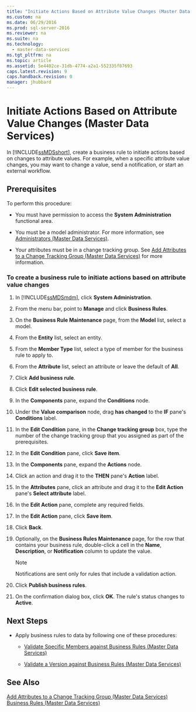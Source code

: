 ```yaml
---
title: "Initiate Actions Based on Attribute Value Changes (Master Data Services)"
ms.custom: na
ms.date: 06/29/2016
ms.prod: sql-server-2016
ms.reviewer: na
ms.suite: na
ms.technology: 
  - master-data-services
ms.tgt_pltfrm: na
ms.topic: article
ms.assetid: 5e4402ce-31db-4774-a2a1-552335f87693
caps.latest.revision: 9
caps.handback.revision: 0
manager: jhubbard
---
```

# Initiate Actions Based on Attribute Value Changes (Master Data Services)
In [!INCLUDE[ssMDSshort](../../Topics/TopicNameContainA/tokens/ssMDSshort_md.md)], create a business rule to initiate actions based on changes to attribute values. For example, when a specific attribute value changes, you may want to change a value, send a notification, or start an external workflow.  
  
## Prerequisites  
 To perform this procedure:  
  
-   You must have permission to access the **System Administration** functional area.  
  
-   You must be a model administrator. For more information, see [Administrators (Master Data Services)](../../Topics/TopicNameNotContainA/Administrators--Master-Data-Services-.md).  
  
-   Your attributes must be in a change tracking group. See [Add Attributes to a Change Tracking Group (Master Data Services)](../../Topics/TopicNameContainA/Add-Attributes-to-a-Change-Tracking-Group--Master-Data-Services-.md) for more information.  
  
### To create a business rule to initiate actions based on attribute value changes  
  
1.  In [!INCLUDE[ssMDSmdm](../../Topics/TopicNameContainA/tokens/ssMDSmdm_md.md)], click **System Administration**.  
  
2.  From the menu bar, point to **Manage** and click **Business Rules**.  
  
3.  On the **Business Rule Maintenance** page, from the **Model** list, select a model.  
  
4.  From the **Entity** list, select an entity.  
  
5.  From the **Member Type** list, select a type of member for the business rule to apply to.  
  
6.  From the **Attribute** list, select an attribute or leave the default of **All**.  
  
7.  Click **Add business rule**.  
  
8.  Click **Edit selected business rule**.  
  
9. In the **Components** pane, expand the **Conditions** node.  
  
10. Under the **Value comparison** node, drag **has changed** to the **IF** pane's **Conditions** label.  
  
11. In the **Edit Condition** pane, in the **Change tracking group** box, type the number of the change tracking group that you assigned as part of the prerequisites.  
  
12. In the **Edit Condition** pane, click **Save item**.  
  
13. In the **Components** pane, expand the **Actions** node.  
  
14. Click an action and drag it to the **THEN** pane's **Action** label.  
  
15. In the **Attributes** pane, click an attribute and drag it to the **Edit Action** pane's **Select attribute** label.  
  
16. In the **Edit Action** pane, complete any required fields.  
  
17. In the **Edit Action** pane, click **Save item**.  
  
18. Click **Back**.  
  
19. Optionally, on the **Business Rules Maintenance** page, for the row that contains your business rule, double-click a cell in the **Name**, **Description**, or **Notification** column to update the value.  
  
    > [!NOTE]  
    >  Notifications are sent only for rules that include a validation action.  
  
20. Click **Publish business rules**.  
  
21. On the confirmation dialog box, click **OK**. The rule's status changes to **Active**.  
  
## Next Steps  
  
-   Apply business rules to data by following one of these procedures:  
  
    -   [Validate Specific Members against Business Rules (Master Data Services)](../../Topics/TopicNameNotContainA/Validate-Specific-Members-against-Business-Rules--Master-Data-Services-.md)  
  
    -   [Validate a Version against Business Rules (Master Data Services)](../../Topics/TopicNameContainA/Validate-a-Version-against-Business-Rules--Master-Data-Services-.md)  
  
## See Also  
 [Add Attributes to a Change Tracking Group (Master Data Services)](../../Topics/TopicNameContainA/Add-Attributes-to-a-Change-Tracking-Group--Master-Data-Services-.md)   
 [Business Rules (Master Data Services)](../../Topics/TopicNameNotContainA/Business-Rules--Master-Data-Services-.md)